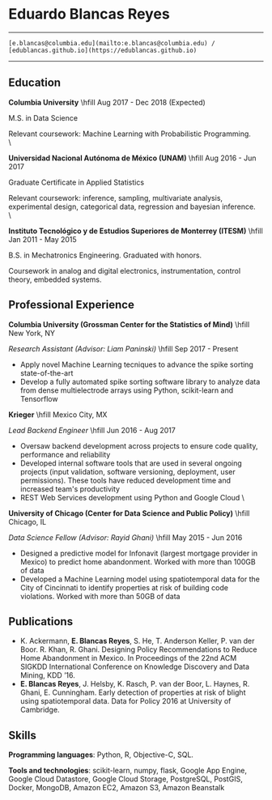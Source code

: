
Eduardo Blancas Reyes
=====================

------------------------------------------------------------------------------
    [e.blancas@columbia.edu](mailto:e.blancas@columbia.edu) / [edublancas.github.io](https://edublancas.github.io)
------------------------------------------------------------------------------

Education
---------

**Columbia University** \hfill  Aug 2017 - Dec 2018 (Expected)

M.S. in Data Science

Relevant coursework: Machine Learning with Probabilistic Programming.
\
\

**Universidad Nacional Autónoma de México (UNAM)** \hfill Aug 2016 - Jun 2017

Graduate Certificate in Applied Statistics 

Relevant coursework: inference, sampling, multivariate analysis, experimental design, categorical data, regression and bayesian inference.
\
\

**Instituto Tecnológico y de Estudios Superiores de Monterrey (ITESM)** \hfill Jan 2011 - May 2015

B.S. in Mechatronics Engineering. Graduated with honors.

Coursework in analog and digital electronics, instrumentation, control theory, embedded systems.

Professional Experience
-----------------------

**Columbia University (Grossman Center for the Statistics of Mind)** \hfill New York, NY

*Research Assistant (Advisor: Liam Paninski)* \hfill Sep 2017 - Present

* Apply novel Machine Learning tecniques to advance the spike sorting state-of-the-art
* Develop a fully automated spike sorting software library to analyze data from dense multielectrode arrays using Python, scikit-learn and Tensorflow

**Krieger** \hfill Mexico City, MX

*Lead Backend Engineer* \hfill Jun 2016 - Aug 2017

* Oversaw backend development across projects to ensure code quality, performance and reliability
* Developed internal software tools that are used in several ongoing projects (input validation, software versioning, deployment, user permissions). These tools have reduced development time and increased team's productivity
* REST Web Services development using Python and Google Cloud
\

**University of Chicago (Center for Data Science and Public Policy)** \hfill Chicago, IL

*Data Science Fellow (Advisor: Rayid Ghani)* \hfill May 2015 - Jun 2016

* Designed a predictive model for Infonavit (largest mortgage provider in Mexico) to predict home abandonment. Worked with more than 100GB of data
* Developed a Machine Learning model using spatiotemporal data for the City of Cincinnati to identify properties at risk of building code violations. Worked with more than 50GB of data

Publications
------------

-   K. Ackermann, **E. Blancas Reyes**, S. He, T. Anderson Keller, P. van der Boor. R. Khan, R. Ghani. Designing Policy Recommendations to Reduce Home Abandonment in Mexico. In Proceedings of the 22nd ACM SIGKDD International Conference on Knowledge Discovery and Data Mining, KDD ’16.
-   **E. Blancas Reyes**, J. Helsby, K. Rasch, P. van der Boor, L. Haynes, R. Ghani, E. Cunningham. Early detection of properties at risk of blight using spatiotemporal data. Data for Policy 2016 at University of Cambridge.

Skills
------

**Programming languages**: Python, R, Objective-C, SQL.

**Tools and technologies**: scikit-learn, numpy, flask, Google App Engine, Google Cloud Datastore, Google Cloud Storage, PostgreSQL, PostGIS, Docker, MongoDB, Amazon EC2, Amazon S3, Amazon Beanstalk

